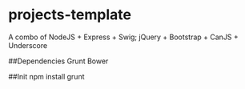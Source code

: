 # projects-template
A combo of NodeJS + Express + Swig; jQuery + Bootstrap + CanJS + Underscore

##Dependencies
Grunt
Bower

##Init
npm install
grunt
